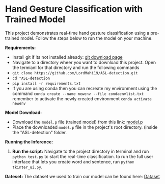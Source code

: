 # Hand Gesture Classification with Trained Model

This project demonstrates real-time hand gesture classification using a pre-trained model. Follow the steps below to run the model on your machine.

**Requirements:**

- Install git if its not installed already: [git download page](https://git-scm.com/downloads)
- Navigate to a directory wheer you want to download this project. Open the termianl for that directory and run the following commands
- `git clone https://github.com/LordMahi19/ASL-detection.git`
- `cd "ASL-detection`
- `pip install -r requirements.txt`
- If you are using conda then you can recreate my environment using the command `conda create --name newenv --file condaenvlist.txt`
   remember to activate the newly created environment `conda activate newenv`

**Model Download:**

- Download the `model.p` file (trained model) from this link: [model.p](https://lut-my.sharepoint.com/:u:/g/personal/mahi_talukder_student_lut_fi/EagauFcTJ9RKq__ozxKwZbEBs5PcS7pplqnXgB_rW2rFGA?e=T1avhq)
- Place the downloaded `model.p` file in the project's root directory. (inside the "ASL-detection" folder.

**Running the Inference:**
   
1. **Run the script:** Navigate to the project directory in terminal and run `python test.py` to start the real-time classification.
   to run the full user interface that lets you create word and sentence, run `python tkinter_ui.py`.

**Dateset:** The dataset we used to train our model can be found here: [Dataset](https://www.kaggle.com/datasets/debashishsau/aslamerican-sign-language-aplhabet-dataset/data)
